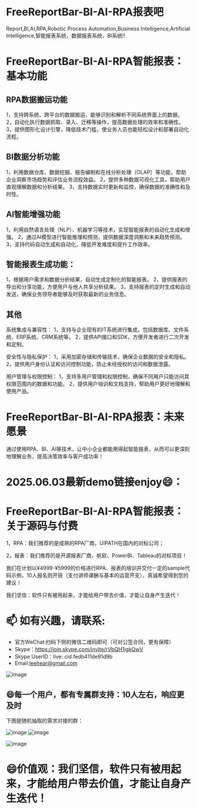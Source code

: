# FreeReportBar-BI-AI-RPA报表吧
Report,BI,AI,RPA,Robotic Process Automation,Business Intelligence,Artificial Intelligence,智能报表系统，数据报表系统，BI系统!!

# FreeReportBar-BI-AI-RPA智能报表：基本功能
## RPA数据搬运功能
1，支持跨系统、跨平台的数据搬运，能够识别和解析不同系统界面上的数据。
2，自动化执行数据抓取、录入、迁移等操作，提高数据处理的效率和准确性。
3，提供图形化设计引擎，降低技术门槛，使业务人员也能轻松设计和部署自动化流程。

## BI数据分析功能
1，利用数据仓库、数据挖掘、报告编制和在线分析处理（OLAP）等功能，帮助企业洞察市场趋势和评估业务流程效益。
2，提供多种数据可视化工具，帮助用户直观理解数据和分析结果。
3，支持数据实时更新和监控，确保数据的准确性和及时性。

## AI智能增强功能
1，利用自然语言处理（NLP）、机器学习等技术，实现智能报表的自动化生成和增强。
2，通过AI模型进行智能推理和预测，提供数据深度洞察和未来趋势预测。
3，支持代码自动生成和自动化，降低开发难度和提升工作效率。

## 智能报表生成功能：
1，根据用户需求和数据分析结果，自动生成定制化的智能报表。
2，提供报表的导出和分享功能，方便用户与他人共享分析结果。
3，支持报表的定时生成和自动发送，确保业务领导者能够及时获取最新的业务信息。

## 其他

系统集成与兼容性：
1，支持与企业现有的IT系统进行集成，包括数据库、文件系统、ERP系统、CRM系统等。
2，提供API接口和SDK，方便开发者进行二次开发和定制。

安全性与隐私保护：
1，采用加密存储和传输技术，确保企业数据的安全和隐私。
2，提供用户身份认证和访问控制功能，防止未经授权的访问和数据泄露。

用户管理与权限控制：
1，支持多用户管理和权限控制，确保不同用户只能访问其权限范围内的数据和功能。
2，提供用户培训和文档支持，帮助用户更好地理解和使用产品。

# FreeReportBar-BI-AI-RPA报表：未来愿景
通过使用RPA、BI、AI等技术，让中小企业都能用得起智能报表，从而可以更深刻地理解业务，提高决策效率与客户成功率！

# 2025.06.03最新demo链接enjoy😄：

# FreeReportBar-BI-AI-RPA智能报表：关于源码与付费

1，RPA：我们推荐的是成熟的RPA厂商，UIPATH在国内的对标公司；

2，报表：我们推荐的是开源报表厂商，帆软、PowerBI、Tableau的对标项目！

我们在计划以¥4999-¥5999的价格进行RPA、报表的培训并交付一定的sample代码示例，10人报名则开班（支付讲师课酬与基本的运营开支），真诚希望得到您的建议！

我们坚信：软件只有被用起来，才能给用户带去价值，才能让自身产生迭代！

# 📫 如有兴趣，请联系:
- 官方WeChat:扫码下侧的微信二维码即可（可对公签合同，更有保障）
- Skype：https://join.skype.com/invite/rVbQH1igkQwV
- Skype UserID：live:.cid.fedb411de91d9b
- Email:leehear@gmail.com

![image](https://github.com/user-attachments/assets/36b1fbc9-b8de-4705-a000-32f2b0a16405)


## 😄每一个用户，都有专属群支持：10人左右，响应更及时

下图是随机抽取的需求对接的群：

![image](https://github.com/user-attachments/assets/71abf504-db94-4618-ab35-725f5de8c8f8)
![image](https://github.com/user-attachments/assets/c56a802c-c4f8-4765-8ef6-71657199adcf)

![image](https://github.com/user-attachments/assets/e28c4c61-9105-4461-ab68-988bcc14736c)

# 😄价值观：我们坚信，软件只有被用起来，才能给用户带去价值，才能让自身产生迭代！
